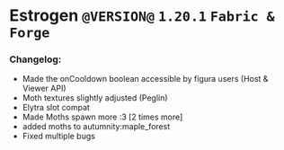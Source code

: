 # Estrogen `@VERSION@` `1.20.1` `Fabric & Forge`
### Changelog:
- Made the onCooldown boolean accessible by figura users (Host & Viewer API)
- Moth textures slightly adjusted (Peglin)
- Elytra slot compat
- Made Moths spawn more :3 [2 times more]
- added moths to autumnity:maple_forest
- Fixed multiple bugs
